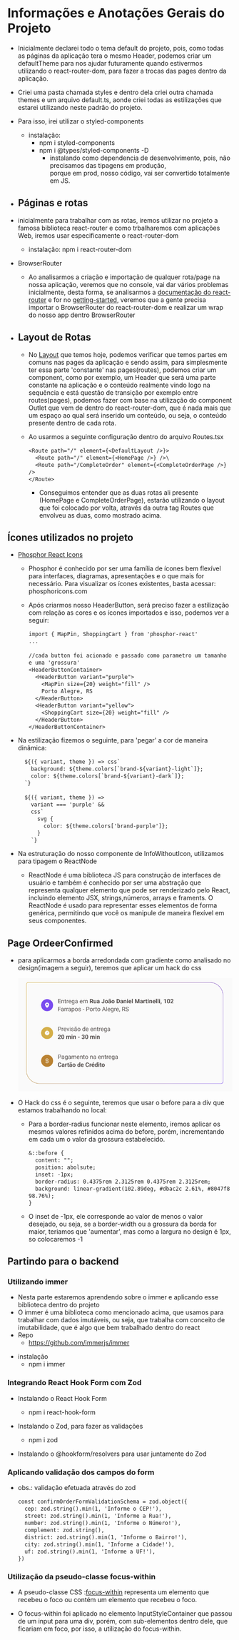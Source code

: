 # Informações e Anotações Gerais do Projeto

- Inicialmente declarei todo o tema default do projeto, pois, como todas as páginas da aplicação tera o mesmo Header, podemos criar um defaultTheme para nos ajudar futuramente quando estivermos utilizando o react-router-dom, para fazer a trocas das pages dentro da aplicação.
- Criei uma pasta chamada styles e dentro dela criei outra chamada themes e um arquivo default.ts, aonde criei todas as estilizações que estarei utilizando neste padrão do projeto.
- Para isso, irei utilizar o styled-components
  - instalação:
    - npm i styled-components
    - npm i @types/styled-components -D
      - instalando como dependencia de desenvolvimento, pois, não precisamos das tipagens em produção,  
        porque em prod, nosso código, vai ser convertido totalmente em JS.

- ## Páginas e rotas

- inicialmente para trabalhar com as rotas, iremos utilizar no projeto a famosa biblioteca react-router e como trbalharemos com aplicações Web, iremos usar especificamente o react-router-dom
  - instalação: npm i react-router-dom

- BrowserRouter
  - Ao analisarmos a criação e importação de qualquer rota/page na nossa aplicação, veremos que no console, vai dar vários problemas inicialmente, desta forma, se analisarmos a [documentação do react-router](https://github.com/remix-run/react-router) e for no [getting-started](https://github.com/remix-run/react-router/blob/main/docs/start/_tutorial.md), veremos que a gente precisa importar o BrowserRouter do react-router-dom e realizar um wrap do nosso app dentro BrowserRouter 
  
- ## Layout de Rotas

  - No [Layout](https://www.figma.com/design/04M08yho8hDftlvH2lZAHP/Coffee-Delivery-•-Desafio-React-(Copy)?node-id=0-1&t=QVV9Jl6CAGgdrP3w-0) que temos hoje, podemos verificar que temos partes em comuns nas pages da aplicação e sendo assim, para simplesmente ter essa parte 'constante' nas pages(routes), podemos criar um component, como por exemplo, um Header que será uma parte constante na aplicação e o conteúdo realmente vindo logo na sequência e está questão de transição por exemplo entre routes(pages), podemos fazer com base na utilização do component Outlet que vem de dentro do react-router-dom, que é nada mais que um espaço ao qual será inserido um conteúdo, ou seja, o conteúdo presente dentro de cada rota.

  - Ao usarmos a seguinte configuração dentro do arquivo Routes.tsx

    >
        <Route path="/" element={<DefaultLayout />}>
          <Route path="/" element={<HomePage />} />\
          <Route path="/CompleteOrder" element={<CompleteOrderPage />} />
        </Route>

    - Conseguimos entender que as duas rotas ali presente (HomePage e CompleteOrderPage), estarão utilizando o layout que foi colocado por volta, através da outra tag Routes que envolveu as duas, como mostrado acima.


## Ícones utilizados no projeto

- [Phosphor React Icons](https://www.npmjs.com/package/phosphor-react)
  - Phosphor é conhecido por ser uma família de ícones bem flexível para interfaces, diagramas, apresentações e 
    o que mais for necessário. Para visualizar os ícones existentes, basta acessar: phosphoricons.com

  - Após criarmos nosso HeaderButton, será preciso fazer a estilização com relação as cores e os ícones importados e isso, podemos ver a seguir:

    >
        import { MapPin, ShoppingCart } from 'phosphor-react'
        ...

        //cada button foi acionado e passado como parametro um tamanho e uma 'grossura'
        <HeaderButtonContainer>
          <HeaderButton variant="purple">
            <MapPin size={20} weight="fill" />
            Porto Alegre, RS
          </HeaderButton>
          <HeaderButton variant="yellow">
            <ShoppingCart size={20} weight="fill" />
          </HeaderButton>
        </HeaderButtonContainer>

- Na estilização fizemos o seguinte, para 'pegar' a cor de maneira dinâmica:

    >
        ${({ variant, theme }) => css`
          background: ${theme.colors[`brand-${variant}-light`]};
          color: ${theme.colors[`brand-${variant}-dark`]};
        `}

        ${({ variant, theme }) =>
          variant === 'purple' &&
          css`
            svg {
              color: ${theme.colors['brand-purple']};
            }
          `}

- Na estruturação do nosso componente de InfoWithoutIcon, utilizamos para tipagem o ReactNode
  - ReactNode é uma biblioteca JS para construção de interfaces de usuário
    e também é conhecido por ser uma abstração que representa qualquer
    elemento que pode ser renderizado pelo React, incluindo elemento JSX, strings,números, arrays e framents.
    O ReactNode é usado para representar esses elementos
    de forma genérica, permitindo que você os manipule
    de maneira flexível em seus componentes.


## Page OrdeerConfirmed

- para aplicarmos a borda arredondada com gradiente como analisado no design(imagem a seguir), teremos que aplicar um hack do css

  ![](./src/assets/OrderConfirmedBlockGradient.png)

- O Hack do css é o seguinte, teremos que usar o before para a div que estamos trabalhando no local:

  * Para a border-radius funcionar neste elemento, iremos aplicar os mesmos valores refinidos acima do before, porém, incrementando em cada um o valor da grossura estabelecido.
    
      >
        &::before {
          content: "";
          position: abolsute;
          inset: -1px;
          border-radius: 0.4375rem 2.3125rem 0.4375rem 2.3125rem;
          background: linear-gradient(102.89deg, #dbac2c 2.61%, #8047f8 98.76%);
        }

  * O inset de -1px, ele corresponde ao valor de menos o valor desejado, ou seja, se a border-width ou a grossura da borda for maior, teriamos que 'aumentar', mas como a largura no design é 1px, so colocaremos -1


## Partindo para o backend

### Utilizando immer
  - Nesta parte estaremos aprendendo sobre o immer e aplicando esse biblioteca dentro do projeto
  - O immer é uma biblioteca como mencionado acima, que usamos para trabalhar com dados imutáveis, ou seja, que trabalha com conceito de imutabilidade, que é algo que bem trabalhado dentro do react
  - Repo
      - https://github.com/immerjs/immer

  * instalação
      - npm i immer
        

### Integrando React Hook Form com Zod
  - Instalando o React Hook Form
    - npm i react-hook-form

  - Instalando o Zod, para fazer as validações 
    - npm i zod

  - Instalando o @hookform/resolvers para usar juntamente do Zod


### Aplicando validação dos campos do form
* obs.: validação efetuada através do zod

  >
      const confirmOrderFormValidationSchema = zod.object({
        cep: zod.string().min(1, 'Informe o CEP!'),
        street: zod.string().min(1, 'Informe a Rua!'),
        number: zod.string().min(1, 'Informe o Número!'),
        complement: zod.string(),
        district: zod.string().min(1, 'Informe o Bairro!'),
        city: zod.string().min(1, 'Informe a Cidade!'),
        uf: zod.string().min(1, 'Informe a UF!'),
      })


### Utilização da pseudo-classe focus-within
  - A pseudo-classe CSS :[focus-within](https://developer.mozilla.org/pt-BR/docs/Web/CSS/:focus-within) representa um elemento que recebeu o foco ou contém um elemento que recebeu o foco.

  - O focus-within foi aplicado no elemento InputStyleContainer que
    passou de um input para uma div,
    porém, com sub-elementos dentro dele, que ficariam
    em foco, por isso, a utilização do focus-within.

